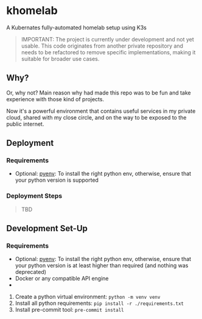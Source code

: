 # khomelab #
A Kubernates fully-automated homelab setup using K3s 

> IMPORTANT: The project is currently under development and not yet usable. This code originates from another private
> repository and needs to be refactored to remove specific implementations, making it suitable for broader use cases.

## Why?

Or, why not? Main reason why had made this repo was to be fun and take experience with those kind of projects.

Now it's a powerful environment that contains useful services in my private cloud, shared with my close circle, and 
on the way to be exposed to the public internet.

## Deployment

### Requirements

- Optional: [pyenv](https://github.com/pyenv/pyenv): To install the right python env, otherwise, ensure that your
  python version is supported

### Deployment Steps

> TBD

## Development Set-Up

### Requirements

- Optional: [pyenv](https://github.com/pyenv/pyenv): To install the right python env, otherwise, ensure that your
  python version is at least higher than required (and nothing was deprecated)
- Docker or any compatible API engine
- 

1. Create a python virtual environment: `python -m venv venv`
2. Install all python requirements: `pip install -r ./requirements.txt`
3. Install pre-commit tool: `pre-commit install`
